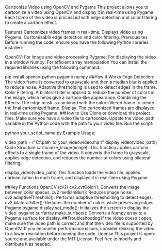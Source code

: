 Cartoonize Video using OpenCV and Pygame
This project allows you to cartoonize a video using OpenCV and display it in real-time using Pygame. Each frame of the video is processed with edge detection and color filtering to create a cartoon effect.

Features
Cartoonizes video frames in real-time.
Displays video using Pygame.
Customizable edge detection and color filtering.
Prerequisites
Before running the code, ensure you have the following Python libraries installed:

OpenCV: For image and video processing
Pygame: For displaying the video in a window
Numpy: For efficient array manipulation
You can install the required libraries using the following command:


  pip install opencv-python pygame numpy
##How it Works
Edge Detection: The video frame is converted to grayscale and then a median blur is applied to reduce noise. Adaptive thresholding is used to detect edges in the frame.
Color Filtering: A bilateral filter is applied to reduce the number of colors in the image, which helps give a cartoon-like appearance.
Combining the Effects: The edge mask is combined with the color-filtered frame to create the final cartoonized frame.
Display: The cartoonized frames are displayed in real-time using Pygame.
##How to Use
Clone or download the project files.
Make sure you have a video file to cartoonize.
Update the video_path variable in the Python code with the path to your video file.
Run the script:

  python your_script_name.py
Example Usage:

  video_path = r"C:\path_to_your_video\video.mp4"
  display_video(video_path)
Code Structure
cartoonize_image(image): This function applies cartoon effects to a single frame of the video. It converts the frame to grayscale, applies edge detection, and reduces the number of colors using bilateral filtering.

  display_video(video_path) 
  This function loads the video file, applies cartoonization to each frame, and displays it in real-time using Pygame.

##Key Functions
  OpenCV (cv2)
  cv2.cvtColor(): Converts the image between color spaces.
  cv2.medianBlur(): Reduces image noise.
  cv2.adaptiveThreshold(): Performs adaptive thresholding to detect edges.
  cv2.bilateralFilter(): Reduces the number of colors while preserving edges.
  Pygame
  pygame.display.set_mode(): Initializes the screen to display the video.
  pygame.surfarray.make_surface(): Converts a Numpy array to a Pygame surface for display.
##Troubleshooting
If the video doesn't open, make sure the video path is correct and that the video file is supported by OpenCV.
If you encounter performance issues, consider resizing the video to a lower resolution before running the code.
License
This project is open-source and available under the MIT License. Feel free to modify and distribute it as needed.


